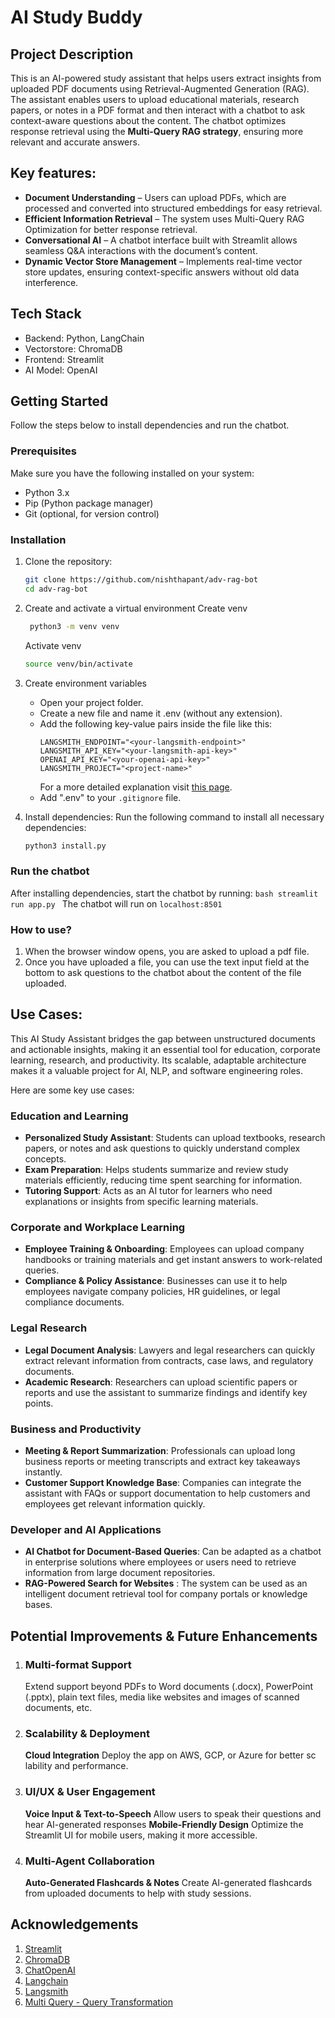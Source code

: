 # **AI Study Buddy**

## Project Description

This is an AI-powered study assistant that helps users extract insights from uploaded PDF documents using Retrieval-Augmented Generation (RAG). The assistant enables users to upload educational materials, research papers, or notes in a PDF format and then interact with a chatbot to ask context-aware questions about the content. The chatbot optimizes response retrieval using the **Multi-Query RAG strategy**, ensuring more relevant and accurate answers.  



## Key features:
- **Document Understanding** – Users can upload PDFs, which are processed and converted into structured embeddings for easy retrieval.
- **Efficient Information Retrieval** – The system uses Multi-Query RAG Optimization for better response retrieval.
- **Conversational AI** – A chatbot interface built with Streamlit allows seamless Q&A interactions with the document’s content.
- **Dynamic Vector Store Management** – Implements real-time vector store updates, ensuring context-specific answers without old data interference.



## Tech Stack
- Backend: Python, LangChain
- Vectorstore: ChromaDB
- Frontend: Streamlit
- AI Model: OpenAI



## Getting Started
Follow the steps below to install dependencies and run the chatbot.

### Prerequisites
Make sure you have the following installed on your system:
- Python 3.x
- Pip (Python package manager)
- Git (optional, for version control)

### Installation
1. Clone the repository:  
   ```bash
   git clone https://github.com/nishthapant/adv-rag-bot
   cd adv-rag-bot
   ```

2. Create and activate a virtual environment
    Create venv
   ```bash
    python3 -m venv venv
    ```

    Activate venv

    ```bash
    source venv/bin/activate
    ```

3. Create environment variables
	- Open your project folder.
	- Create a new file and name it .env (without any extension).
	- Add the following key-value pairs inside the file like this:
        ```
        LANGSMITH_ENDPOINT="<your-langsmith-endpoint>"
        LANGSMITH_API_KEY="<your-langsmith-api-key>"
        OPENAI_API_KEY="<your-openai-api-key>"
        LANGSMITH_PROJECT="<project-name>"
        ```
        For a more detailed explanation visit [this page](https://docs.smith.langchain.com/observability).
    - Add ".env" to your ```
    .gitignore ``` file.
    
3. Install dependencies:
   Run the following command to install all necessary dependencies:  
   ```bash
   python3 install.py
   ```

### Run the chatbot
After installing dependencies, start the chatbot by running:
    ```bash
    streamlit run app.py
    ```
The chatbot will run on ```
localhost:8501 ```

### How to use?
1. When the browser window opens, you are asked to upload a pdf file.
2. Once you have uploaded a file, you can use the text input field at the bottom to ask questions to the chatbot about the content of the file uploaded.



## Use Cases:
This AI Study Assistant bridges the gap between unstructured documents and actionable insights, making it an essential tool for education, corporate learning, research, and productivity. Its scalable, adaptable architecture makes it a valuable project for AI, NLP, and software engineering roles.

Here are some key use cases:

### **Education and Learning**
- **Personalized Study Assistant**: Students can upload textbooks, research papers, or notes and ask questions to quickly understand complex concepts.
- **Exam Preparation**: Helps students summarize and review study materials efficiently, reducing time spent searching for information.
- **Tutoring Support**: Acts as an AI tutor for learners who need explanations or insights from specific learning materials.

### **Corporate and Workplace Learning**
- **Employee Training & Onboarding**: Employees can upload company handbooks or training materials and get instant answers to work-related queries.
- **Compliance & Policy Assistance**: Businesses can use it to help employees navigate company policies, HR guidelines, or legal compliance documents.

### **Legal Research**
- **Legal Document Analysis**: Lawyers and legal researchers can quickly extract relevant information from contracts, case laws, and regulatory documents.
- **Academic Research**: Researchers can upload scientific papers or reports and use the assistant to summarize findings and identify key points.

### **Business and Productivity**
- **Meeting & Report Summarization**: Professionals can upload long business reports or meeting transcripts and extract key takeaways instantly.
- **Customer Support Knowledge Base**: Companies can integrate the assistant with FAQs or support documentation to help customers and employees get relevant information quickly.

### **Developer and AI Applications**
- **AI Chatbot for Document-Based Queries**: Can be adapted as a chatbot in enterprise solutions where employees or users need to retrieve information from large document repositories.
- **RAG-Powered Search for Websites** : The system can be used as an intelligent document retrieval tool for company portals or knowledge bases.



## Potential Improvements & Future Enhancements
1. ### **Multi-format Support**
    Extend support beyond PDFs to Word documents (.docx), PowerPoint (.pptx), plain text files, media like websites and images of scanned documents, etc.

2. ### **Scalability & Deployment**
    **Cloud Integration**
    Deploy the app on AWS, GCP, or Azure for better sc lability and performance.

3. ### **UI/UX & User Engagement**
    **Voice Input & Text-to-Speech**
    Allow users to speak their questions and hear AI-generated responses
    **Mobile-Friendly Design**
    Optimize the Streamlit UI for mobile users, making it more accessible.

4. ### **Multi-Agent Collaboration**
    **Auto-Generated Flashcards & Notes**
    Create AI-generated flashcards from uploaded documents to help with study sessions.



## Acknowledgements
1. [Streamlit]()
2. [ChromaDB]()
3. [ChatOpenAI](https://python.langchain.com/docs/integrations/chat/openai/)
4. [Langchain](https://python.langchain.com/docs/tutorials/llm_chain/)
5. [Langsmith](https://docs.smith.langchain.com/)
5. [Multi Query - Query Transformation](https://community.fullstackretrieval.com/query-transformation/multi-query)
